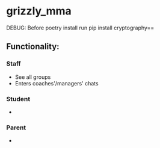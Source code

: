 # grizzly_mma

DEBUG: Before poetry install run pip install cryptography==<version>

## Functionality:

### Staff

- See all groups
- Enters coaches'/managers' chats

### Student

-

### Parent

-
